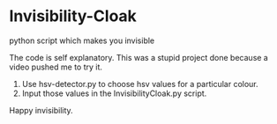 # Invisibility-Cloak
python script which makes you invisible

The code is self explanatory. This was a stupid project done because a video pushed me to try it.
1. Use hsv-detector.py to choose hsv values for a particular colour.
2. Input those values in the InvisibilityCloak.py script.

Happy invisibility. 
